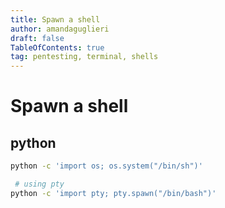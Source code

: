 ```yaml
---
title: Spawn a shell
author: amandaguglieri
draft: false
TableOfContents: true
tag: pentesting, terminal, shells
---
```


# Spawn a shell

## python

```bash
python -c 'import os; os.system("/bin/sh")'
```

```bash
 # using pty
python -c 'import pty; pty.spawn("/bin/bash")'
```


